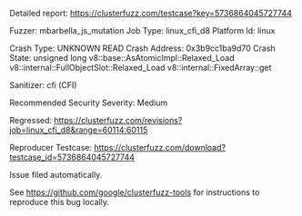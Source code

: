 Detailed report: https://clusterfuzz.com/testcase?key=5736864045727744

Fuzzer: mbarbella_js_mutation
Job Type: linux_cfi_d8
Platform Id: linux

Crash Type: UNKNOWN READ
Crash Address: 0x3b9cc1ba9d70
Crash State:
  unsigned long v8::base::AsAtomicImpl<long>::Relaxed_Load<unsigned long>
  v8::internal::FullObjectSlot::Relaxed_Load
  v8::internal::FixedArray::get
  
Sanitizer: cfi (CFI)

Recommended Security Severity: Medium

Regressed: https://clusterfuzz.com/revisions?job=linux_cfi_d8&range=60114:60115

Reproducer Testcase: https://clusterfuzz.com/download?testcase_id=5736864045727744

Issue filed automatically.

See https://github.com/google/clusterfuzz-tools for instructions to reproduce this bug locally.